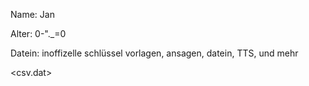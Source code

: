 Name: Jan

Alter: 0-"._=0

Datein: inoffizelle schlüssel vorlagen, ansagen, datein, TTS, und mehr

<csv.dat>
